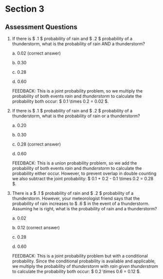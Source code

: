 # Section 3
## Assessment Questions

1. If there is $ .1 $ probability of rain and $ .2 $ probability of a thunderstorm, what is the probability of rain AND a thunderstorm?

   a. 0.02 (correct answer)
   
   b. 0.30
   
   c. 0.28
   
   d. 0.60

    FEEDBACK: This is a joint probability problem, so we multiply the probability of both events *rain* and *thunderstorm* to calculate the probability both occur: $ 0.1 \times 0.2 = 0.02 $. 

2. If there is $ .1 $ probability of rain and $ .2 $ probability of a thunderstorm, what is the probability of rain or a thunderstorm?

   a. 0.20
   
   b. 0.30
   
   c. 0.28 (correct answer)
   
   d. 0.60

    FEEDBACK: This is a union probability problem, so we add the probability of both events *rain* and *thunderstorm* to calculate the probability either occur. However, to prevent overlap in double counting we also subtract the joint probability: $ 0.1 + 0.2 - 0.1 \times 0.2 = 0.28 $. 

3. There is a $ .1 $ probability of rain and $ .2 $ probability of a thunderstorm. However, your meteorologist friend says that the probability of rain increases to $ .6 $ in the event of a thunderstorm. Assuming he is right, what is the probability of rain and a thunderstorm?

   a. 0.02
   
   b. 0.12 (correct answer)
   
   c. 0.28 
   
   d. 0.60

    FEEDBACK: This is a joint probability problem but with a conditional probability. Since the conditional probability is available and applicable, we multiply the probability of *thunderstorm* with *rain given thunderstrom* to calculate the probability both occur: $ 0.2 \times 0.6 = 0.12 $. 
